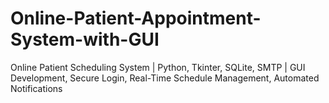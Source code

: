 # Online-Patient-Appointment-System-with-GUI
Online Patient Scheduling System | Python, Tkinter, SQLite, SMTP | GUI Development, Secure Login, Real-Time Schedule Management, Automated Notifications
